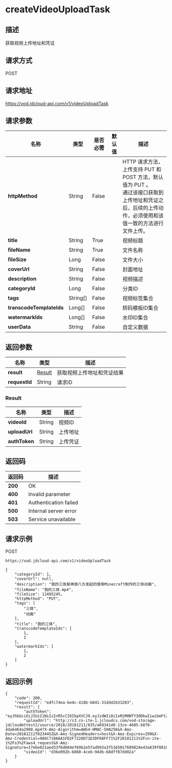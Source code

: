 # createVideoUploadTask


## 描述
获取视频上传地址和凭证

## 请求方式
POST

## 请求地址
https://vod.jdcloud-api.com/v1/videoUploadTask


## 请求参数
|名称|类型|是否必需|默认值|描述|
|---|---|---|---|---|
|**httpMethod**|String|False| |HTTP 请求方法，上传支持 PUT 和 POST 方法，默认值为 PUT 。<br>通过该接口获取到上传地址和凭证之后，后续的上传动作，必须使用和该值一致的方法进行文件上传。<br>|
|**title**|String|True| |视频标题|
|**fileName**|String|True| |文件名称|
|**fileSize**|Long|False| |文件大小|
|**coverUrl**|String|False| |封面地址|
|**description**|String|False| |视频描述|
|**categoryId**|Long|False| |分类ID|
|**tags**|String[]|False| |视频标签集合|
|**transcodeTemplateIds**|Long[]|False| |转码模板ID集合|
|**watermarkIds**|Long[]|False| |水印ID集合|
|**userData**|String|False| |自定义数据|


## 返回参数
|名称|类型|描述|
|---|---|---|
|**result**|[Result](createvideouploadtask#result)|获取视频上传地址和凭证结果|
|**requestId**|String|请求ID|

### <div id="result">Result</div>
|名称|类型|描述|
|---|---|---|
|**videoId**|String|视频ID|
|**uploadUrl**|String|上传地址|
|**authToken**|String|上传凭证|

## 返回码
|返回码|描述|
|---|---|
|**200**|OK|
|**400**|Invalid parameter|
|**401**|Authentication failed|
|**500**|Internal server error|
|**503**|Service unavailable|

## 请求示例
POST
```
https://vod.jdcloud-api.com/v1/videoUploadTask

```

```
{
    "categoryId": 1, 
    "coverUrl": null, 
    "description": "我的三体是神游八方发起的使用Minecraft制作的三体动画", 
    "fileName": "我的三体.mp4", 
    "fileSize": 12495245, 
    "httpMethod": "PUT", 
    "tags": [
        "三体", 
        "动画"
    ], 
    "title": "我的三体", 
    "transcodeTemplateIds": [
        1, 
        2
    ], 
    "watermarkIds": [
        1, 
        2
    ]
}
```

## 返回示例
```
{
    "code": 200, 
    "requestId": "edfc74ea-be4c-418b-b841-31ddd2b33203", 
    "result": {
        "authToken": "eyJhbGciOiJIUzI1NiIsInR5cCI6IkpXVCJ9.eyJzdWIiOiIxMjM0NTY3ODkwIiwibmFtZSI6IkpvaG4gRG9lIiwiaWF0IjoxNTE2MjM5MDIyfQ.SflKxwRJSMeKKF2QT4fwpMeJf36POk6yJV_adQssw5c", 
        "uploadUrl": "http://s3.cn-ite-1.jcloudcs.com/vod-storage-jdcloudmttest2/source/2018/20181211/835/a6934140-13ce-4685-b8f0-4da6464a2908.mp4?X-Amz-Algorithm=AWS4-HMAC-SHA256&X-Amz-Date=20181211T023445Z&X-Amz-SignedHeaders=host&X-Amz-Expires=299&X-Amz-Credential=986C710A6A1FD2F7220D71D3DF68FF71%2F20181211%2Fcn-ite-1%2Fs3%2Faws4_request&X-Amz-Signature=17ebe021aed33f6d684ef69b2e5fad993a3f5165017689824e43a639f0818ff9", 
        "videoId": "d36e092b-b860-4ceb-94db-68dff87dd02a"
    }
}
```
